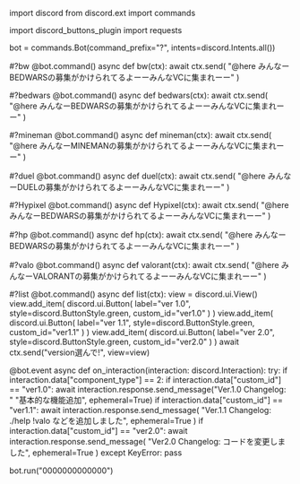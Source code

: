 import discord
from discord.ext import commands

import discord_buttons_plugin
import requests

bot = commands.Bot(command_prefix="?", intents=discord.Intents.all())

#?bw
@bot.command()
async def bw(ctx):
    await ctx.send(
        "@here みんなーBEDWARSの募集がかけられてるよーーみんなVCに集まれーー"
    )

#?bedwars
@bot.command()
async def bedwars(ctx):
    await ctx.send(
        "@here みんなーBEDWARSの募集がかけられてるよーーみんなVCに集まれーー"
    )

#?mineman
@bot.command()
async def mineman(ctx):
    await ctx.send(
        "@here みんなーMINEMANの募集がかけられてるよーーみんなVCに集まれーー"
    )

#?duel
@bot.command()
async def duel(ctx):
    await ctx.send(
        "@here みんなーDUELの募集がかけられてるよーーみんなVCに集まれーー"
    )

#?Hypixel
@bot.command()
async def Hypixel(ctx):
    await ctx.send(
        "@here みんなーBEDWARSの募集がかけられてるよーーみんなVCに集まれーー"
    )

#?hp
@bot.command()
async def hp(ctx):
    await ctx.send(
        "@here みんなーBEDWARSの募集がかけられてるよーーみんなVCに集まれーー"
    )

#?valo
@bot.command()
async def valorant(ctx):
    await ctx.send(
        "@here みんなーVALORANTの募集がかけられてるよーーみんなVCに集まれーー"
    )

#?list
@bot.command()
async def list(ctx):
    view = discord.ui.View()
    view.add_item(
        discord.ui.Button(
            label="ver 1.0",
            style=discord.ButtonStyle.green,
            custom_id="ver1.0"
        )
    )
    view.add_item(
        discord.ui.Button(
            label="ver 1.1",
            style=discord.ButtonStyle.green,
            custom_id="ver1.1"
        )
    )
    view.add_item(
        discord.ui.Button(
            label="ver 2.0",
            style=discord.ButtonStyle.green,
            custom_id="ver2.0"
        )
    )
    await ctx.send("version選んで!", view=view)

@bot.event
async def on_interaction(interaction: discord.Interaction):
    try:
        if interaction.data["component_type"] == 2:
            if interaction.data["custom_id"] == "ver1.0":
                await interaction.response.send_message("Ver.1.0 Changelog: "
                    "基本的な機能追加", ephemeral=True)
            if interaction.data["custom_id"] == "ver1.1":
                await interaction.response.send_message(
                    "Ver.1.1 Changelog: ./help !valo などを追加しました", ephemeral=True
                )
            if interaction.data["custom_id"] == "ver2.0":
                await interaction.response.send_message(
                    "Ver2.0 Changelog: コードを変更しました", 
                    ephemeral=True
                )
    except KeyError:
        pass

bot.run("0000000000000")
